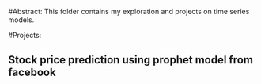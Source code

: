 #Abstract:
This folder contains my exploration and projects on time series models.

#Projects:

## Stock price prediction using prophet model from facebook

